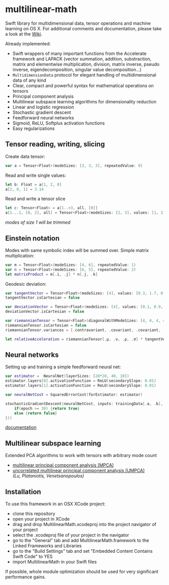 # multilinear-math
Swift library for multidimensional data, tensor operations and machine learning on OS X. For additional comments and documentation, please take a look at the [Wiki](https://github.com/vincentherrmann/multilinear-math/wiki).

Already implemented:
- Swift wrappers of many important functions from the Accelerate framework and LAPACK (vector summation, addition, substraction, matrix and elementwise multiplication, division, matrix inverse, pseudo inverse, eigendecomposition, singular value decomposition...)
- `MultidimensionData` protocol for elegant handling of multidimensional data of any kind
- Clear, compact and powerful syntax for mathematical operations on tensors
- Principal component analysis
- Multilinear subspace learning algorithms for dimensionality reduction
- Linear and logistic regression
- Stochastic gradient descent
- Feedforward neural networks
- Sigmoid, ReLU, Softplus activation functions
- Easy regularizations

## Tensor reading, writing, slicing
Create data tensor:
```swift
var a = Tensor<Float>(modeSizes: [3, 3, 3], repeatedValue: 0)
``` 

Read and write single values:
```swift
let b: Float = a[1, 2, 0]
a[2, 0, 1] = 3.14
```

Read and write a tensor slice <br>
```swift
let c: Tensor<Float> = a[1..<3, all, [0]]
a[1...1, [0, 2], all] = Tensor<Float>(modeSizes: [2, 3], values: [1, 2, 3, 4, 5, 6])
```
*modes of size 1 will be trimmed*

## Einstein notation
Modes with same symbolic index will be summed over. Simple matrix multiplication:
```swift
var m = Tensor<Float>(modeSizes: [4, 6], repeatedValue: 1)
var n = Tensor<Float>(modeSizes: [6, 5], repeatedValue: 2)
let matrixProduct = m[.i, .j] * n[.j, .k]
```
Geodesic deviation:
```swift
var tangentVector = Tensor<Float>(modeSizes: [4], values: [0.3, 1.7, 0.2, 0.5])
tangentVector.isCartesian = false

var deviationVector = Tensor<Float>(modeSizes: [4], values: [0.1, 0.9, 0.4, 1.2])
deviationVector.isCartesian = false

var riemannianTensor = Tensor<Float>(diagonalWithModeSizes: [4, 4, 4, 4])
riemannianTensor.isCartesian = false
riemannianTensor.variances = [.contravariant, .covariant, .covariant, .covariant]

let relativeAcceleration = riemannianTensor[.μ, .ν, .ρ, .σ] * tangentVector[.ν] * tangentVector[.ρ] * deviationTensor[.σ]
```

## Neural networks
Setting up and training a simple feedforward neural net:
```swift
var estimator =  NeuralNet(layerSizes: [28*28, 40, 10])
estimator.layers[0].activationFunction = ReLU(secondarySlope: 0.01) 
estimator.layers[1].activationFunction = ReLU(secondarySlope: 0.01)

var neuralNetCost = SquaredErrorCost(forEstimator: estimator)

stochasticGradientDescent(neuralNetCost, inputs: trainingData[.a, .b], targets: trainingLabels[.a, .c], updateRate: 0.1, minibatchSize: 50, validationCallback: ({ (epoch, estimator) -> (Bool) in
    if(epoch >= 30) {return true} 
    else {return false}
}))
```
[documentation](https://github.com/vincentherrmann/multilinear-math/wiki/Neural-Networks)

## Multilinear subspace learning
Extended PCA algorithms to work with tensors with arbitrary mode count
 - [multilinear principal component analysis (MPCA)](https://github.com/vincentherrmann/multilinear-math/wiki/Subspace-Learning)
 - [uncorrelated multilinear principal component analysis (UMPCA)](https://github.com/vincentherrmann/multilinear-math/wiki/Subspace-Learning) <br>
*(Lu, Plataniotis, Venetsanopoulos)*

## Installation
To use this framework in an OSX XCode project:
- clone this repository
- open your project in XCode
- drag and drop MultilinearMath.xcodeproj into the project navigator of your project
- select the .xcodeproj file of your project in the navigator
- go to the "General" tab and add MultilinearMath.framework to the Linked Frameworks and Libraries
- go to the "Build Settings" tab and set "Embedded Content Contains Swift Code" to YES
- import MultilinearMath in your Swift files

If possible, whole module optimization should be used for very significant performance gains.

